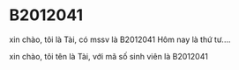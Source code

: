 # B2012041

xin chào, tôi là Tài, có mssv là B2012041
Hôm nay là thứ tư....

xin chào, tôi tên là Tài, với mã số sinh viên là B2012041
